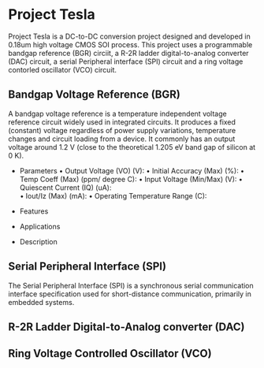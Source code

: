 # Project Tesla
Project Tesla is a DC-to-DC conversion project designed and developed in 0.18um high voltage CMOS SOI process. This project uses a programmable bandgap reference (BGR) circiit, a R-2R ladder digital-to-analog converter (DAC) circuit, a serial Peripheral interface (SPI) circuit and a ring voltage contorled oscillator (VCO) circuit.
## Bandgap Voltage Reference (BGR)
A bandgap voltage reference is a temperature independent voltage reference circuit widely used in integrated circuits. It produces a fixed (constant) voltage regardless of power supply variations, temperature changes and circuit loading from a device. It commonly has an output voltage around 1.2 V (close to the theoretical 1.205 eV band gap of silicon at 0 K).
- Parameters
• Output Voltage (VO) (V):
•	Initial Accuracy (Max) (%):
•	Temp Coeff (Max) (ppm/ degree C):
•	Input Voltage (Min/Max) (V):
•	Quiescent Current (IQ) (uA):	
•	Iout/Iz (Max) (mA):
•	Operating Temperature Range (C):

- Features
- Applications
- Description

## Serial Peripheral Interface (SPI)
The Serial Peripheral Interface (SPI) is a synchronous serial communication interface specification used for short-distance communication, primarily in embedded systems.
## R-2R Ladder Digital-to-Analog converter (DAC)

## Ring Voltage Controlled Oscillator (VCO)
